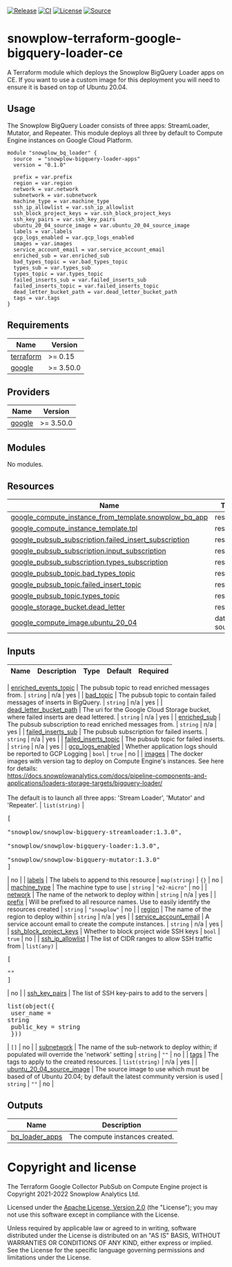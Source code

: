 [![Release][release-image]][release] [![CI][ci-image]][ci] [![License][license-image]][license] [![Source][source-image]][source]

# snowplow-terraform-google-bigquery-loader-ce

A Terraform module which deploys the Snowplow BigQuery Loader apps on CE. If you want to use a custom image for this deployment you will need to ensure it is based on top of Ubuntu 20.04.

<!-- BEGIN_TF_DOCS -->
## Usage

The Snowplow BigQuery Loader consists of three apps: StreamLoader, Mutator, and
Repeater. This module deploys all three by default to Compute Engine instances
on Google Cloud Platform.

```hcl
module "snowplow_bq_loader" {
  source  = "snowplow-bigquery-loader-apps"
  version = "0.1.0"

  prefix = var.prefix
  region = var.region
  network = var.network
  subnetwork = var.subnetwork
  machine_type = var.machine_type
  ssh_ip_allowlist = var.ssh_ip_allowlist
  ssh_block_project_keys = var.ssh_block_project_keys
  ssh_key_pairs = var.ssh_key_pairs
  ubuntu_20_04_source_image = var.ubuntu_20_04_source_image
  labels = var.labels
  gcp_logs_enabled = var.gcp_logs_enabled
  images = var.images
  service_account_email = var.service_account_email
  enriched_sub = var.enriched_sub
  bad_types_topic = var.bad_types_topic
  types_sub = var.types_sub
  types_topic = var.types_topic
  failed_inserts_sub = var.failed_inserts_sub
  failed_inserts_topic = var.failed_inserts_topic
  dead_letter_bucket_path = var.dead_letter_bucket_path
  tags = var.tags
}
```

## Requirements

| Name | Version |
|------|---------|
| <a name="requirement_terraform"></a> [terraform](#requirement\_terraform) | >= 0.15 |
| <a name="requirement_google"></a> [google](#requirement\_google) | >= 3.50.0 |

## Providers

| Name | Version |
|------|---------|
| <a name="provider_google"></a> [google](#provider\_google) | >= 3.50.0 |

## Modules

No modules.

## Resources

| Name | Type |
|------|------|
| [google_compute_instance_from_template.snowplow_bq_app](https://registry.terraform.io/providers/hashicorp/google/latest/docs/resources/compute_instance_from_template) | resource |
| [google_compute_instance_template.tpl](https://registry.terraform.io/providers/hashicorp/google/latest/docs/resources/compute_instance_template) | resource |
| [google_pubsub_subscription.failed_insert_subscription](https://registry.terraform.io/providers/hashicorp/google/latest/docs/resources/pubsub_subscription) | resource |
| [google_pubsub_subscription.input_subscription](https://registry.terraform.io/providers/hashicorp/google/latest/docs/resources/pubsub_subscription) | resource |
| [google_pubsub_subscription.types_subscription](https://registry.terraform.io/providers/hashicorp/google/latest/docs/resources/pubsub_subscription) | resource |
| [google_pubsub_topic.bad_types_topic](https://registry.terraform.io/providers/hashicorp/google/latest/docs/resources/pubsub_topic) | resource |
| [google_pubsub_topic.failed_insert_topic](https://registry.terraform.io/providers/hashicorp/google/latest/docs/resources/pubsub_topic) | resource |
| [google_pubsub_topic.types_topic](https://registry.terraform.io/providers/hashicorp/google/latest/docs/resources/pubsub_topic) | resource |
| [google_storage_bucket.dead_letter](https://registry.terraform.io/providers/hashicorp/google/latest/docs/resources/storage_bucket) | resource |
| [google_compute_image.ubuntu_20_04](https://registry.terraform.io/providers/hashicorp/google/latest/docs/data-sources/compute_image) | data source |

## Inputs

| Name | Description | Type | Default | Required |
|------|-------------|------|---------|:--------:|

| <a name="input_enriched_events_topic"></a> [enriched\_events\_topic](#input\_enriched\_events\_topic) | The pubsub topic to read enriched messages from. | `string` | n/a | yes |
| <a name="input_bad_topic"></a> [bad\_topic](#input\_bad\_topic) | The pubsub topic to contain failed messages of inserts in BigQuery. | `string` | n/a | yes |
| <a name="input_dead_letter_bucket_path"></a> [dead\_letter\_bucket\_path](#input\_dead\_letter\_bucket\_path) | The uri for the Google Cloud Storage bucket, where failed inserts are dead lettered. | `string` | n/a | yes |
| <a name="input_enriched_sub"></a> [enriched\_sub](#input\_enriched\_sub) | The pubsub subscription to read enriched messages from. | `string` | n/a | yes |
| <a name="input_failed_inserts_sub"></a> [failed\_inserts\_sub](#input\_failed\_inserts\_sub) | The pubsub subscription for failed inserts. | `string` | n/a | yes |
| <a name="input_failed_inserts_topic"></a> [failed\_inserts\_topic](#input\_failed\_inserts\_topic) | The pubsub topic for failed inserts. | `string` | n/a | yes |
| <a name="input_gcp_logs_enabled"></a> [gcp\_logs\_enabled](#input\_gcp\_logs\_enabled) | Whether application logs should be reported to GCP Logging | `bool` | `true` | no |
| <a name="input_images"></a> [images](#input\_images) | The docker images with version tag to deploy on Compute Engine's instances. See here for details:<br>  https://docs.snowplowanalytics.com/docs/pipeline-components-and-applications/loaders-storage-targets/bigquery-loader/<br><br>  The default is to launch all three apps: 'Stream Loader', 'Mutator' and 'Repeater'. | `list(string)` | <pre>[<br>  "snowplow/snowplow-bigquery-streamloader:1.3.0",<br>  "snowplow/snowplow-bigquery-loader:1.3.0",<br>  "snowplow/snowplow-bigquery-mutator:1.3.0"<br>]</pre> | no |
| <a name="input_labels"></a> [labels](#input\_labels) | The labels to append to this resource | `map(string)` | `{}` | no |
| <a name="input_machine_type"></a> [machine\_type](#input\_machine\_type) | The machine type to use | `string` | `"e2-micro"` | no |
| <a name="input_network"></a> [network](#input\_network) | The name of the network to deploy within | `string` | n/a | yes |
| <a name="input_prefix"></a> [prefix](#input\_prefix) | Will be prefixed to all resource names. Use to easily identify the resources created | `string` | `"snowplow"` | no |
| <a name="input_region"></a> [region](#input\_region) | The name of the region to deploy within | `string` | n/a | yes |
| <a name="input_service_account_email"></a> [service\_account\_email](#input\_service\_account\_email) | A service account email to create the compute instances. | `string` | n/a | yes |
| <a name="input_ssh_block_project_keys"></a> [ssh\_block\_project\_keys](#input\_ssh\_block\_project\_keys) | Whether to block project wide SSH keys | `bool` | `true` | no |
| <a name="input_ssh_ip_allowlist"></a> [ssh\_ip\_allowlist](#input\_ssh\_ip\_allowlist) | The list of CIDR ranges to allow SSH traffic from | `list(any)` | <pre>[<br>  ""<br>]</pre> | no |
| <a name="input_ssh_key_pairs"></a> [ssh\_key\_pairs](#input\_ssh\_key\_pairs) | The list of SSH key-pairs to add to the servers | <pre>list(object({<br>    user_name  = string<br>    public_key = string<br>  }))</pre> | `[]` | no |
| <a name="input_subnetwork"></a> [subnetwork](#input\_subnetwork) | The name of the sub-network to deploy within; if populated will override the 'network' setting | `string` | `""` | no |
| <a name="input_tags"></a> [tags](#input\_tags) | The tags to apply to the created resources. | `list(string)` | n/a | yes |
| <a name="input_ubuntu_20_04_source_image"></a> [ubuntu\_20\_04\_source\_image](#input\_ubuntu\_20\_04\_source\_image) | The source image to use which must be based of of Ubuntu 20.04; by default the latest community version is used | `string` | `""` | no |

## Outputs

| Name | Description |
|------|-------------|
| <a name="output_bq_loader_apps"></a> [bq\_loader\_apps](#output\_bq\_loader\_apps) | The compute instances created. |
<!-- END_TF_DOCS -->

# Copyright and license

The Terraform Google Collector PubSub on Compute Engine project is Copyright 2021-2022 Snowplow Analytics Ltd.

Licensed under the [Apache License, Version 2.0][license] (the "License");
you may not use this software except in compliance with the License.

Unless required by applicable law or agreed to in writing, software
distributed under the License is distributed on an "AS IS" BASIS,
WITHOUT WARRANTIES OR CONDITIONS OF ANY KIND, either express or implied.
See the License for the specific language governing permissions and
limitations under the License.

[release]: https://github.com/tnightengale/snowplow-terraform-google-big-query-loader-ce/releases/latest
[release-image]: https://img.shields.io/github/v/release/tnightengale/snowplow-terraform-google-big-query-loader-ce

[ci]: https://github.com/tnightengale/snowplow-terraform-google-big-query-loader-ce/actions?query=workflow%3Aci
[ci-image]: https://github.com/tnightengale/snowplow-terraform-google-big-query-loader-ce/workflows/ci/badge.svg

[license]: https://www.apache.org/licenses/LICENSE-2.0
[license-image]: https://img.shields.io/badge/license-Apache--2-blue.svg?style=flat

<!-- [registry]: https://registry.terraform.io/modules/snowplow-devops/collector-pubsub-ce/google/latest
[registry-image]: https://img.shields.io/static/v1?label=Terraform&message=Registry&color=7B42BC&logo=terraform -->

[source]: https://github.com/snowplow-incubator/snowplow-bigquery-loader
[source-image]: https://img.shields.io/static/v1?label=Snowplow&message=BigQuery%20Loader&color=0E9BA4&logo=GitHub
